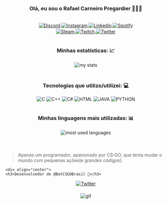 <br/>
<div align="center">
    <h3>Olá, eu sou o Rafael Carneiro Pregardier 🤙🤠🤙</h3>
</div>

<br/>

<div style="display: inline_block" align="center">
    <a href="https://discord.gg/FG5UkU3H">
        <img alt="Discord" align="center" src="https://img.shields.io/badge/Discord-7289DA?style=for-the-badge&logo=discord&logoColor=white">
    </a>
    <a href="https://www.instagram.com/rafaelpregardier/?hl=pt-br">
        <img alt="Instagram" align="center" src="https://img.shields.io/badge/Instagram-E4405F?style=for-the-badge&logo=instagram&logoColor=white">
    </a>
    <a href="https://www.linkedin.com/in/rafael-carneiro-pregardier-55a802232/">
        <img alt="Linkedin" align="center" src="https://img.shields.io/badge/LinkedIn-0077B5?style=for-the-badge&logo=linkedin&logoColor=white">
    </a>
    <a href="https://open.spotify.com/track/7MJQ9Nfxzh8LPZ9e9u68Fq?si=6fa15ce3ad914f96">
        <img alt="Spotify" align="center" src="https://img.shields.io/badge/Spotify-1ED760?&style=for-the-badge&logo=spotify&logoColor=white">
    </a>
</div>

<div style="display: inline_block" align="center">
    <a href="https://steamcommunity.com/id/carneiraodamassa/">
        <img alt="Steam" align="center" src="https://img.shields.io/badge/Steam-000000?style=for-the-badge&logo=steam&logoColor=white">
    </a>
    <a href="https://www.twitch.tv/pre9o">
        <img alt="Twitch" align="center" src="https://img.shields.io/badge/Twitch-9146FF?style=for-the-badge&logo=twitch&logoColor=white">
    </a>
    <a href="https://twitter.com/RafaPregardier">
        <img alt="Twitter" align="center" src="https://img.shields.io/badge/Twitter-1DA1F2?style=for-the-badge&logo=twitter&logoColor=white">
    </a>
</div>

<br/>
<div align="center">
    <h3>Minhas estatísticas: 📈</h3>
    <img alt="my stats" src="https://github-readme-stats.vercel.app/api?username=pre9o&theme=midnight-purple&show_icons=true"
        style="margin: 5px"/>
</div>

<br/>
<div align="center">
    <h3>Tecnologias que utilizo/utilizei: 💻
</div>

<div style="display: inline_block" align="center">
   <img align="center" alt="C" src="https://img.shields.io/badge/C-00599C?style=for-the-badge&logo=c&logoColor=white">
    <img align="center" alt="C++" src="https://img.shields.io/badge/C%2B%2B-00599C?style=for-the-badge&logo=c%2B%2B&logoColor=white">
    <img align="center" alt="C#" src="https://img.shields.io/badge/C%23-239120?style=for-the-badge&logo=c-sharp&logoColor=white">
    <img align="center" alt="HTML" src="https://img.shields.io/badge/HTML-239120?style=for-the-badge&logo=html5&logoColor=white">
    <img align="center" alt="JAVA" src="https://img.shields.io/badge/Java-ED8B00?style=for-the-badge&logo=java&logoColor=white">
    <img align="center" alt="PYTHON" src="https://img.shields.io/badge/Python-3776AB?style=for-the-badge&logo=python&logoColor=white">
</div>

<br/>
<div align="center">
    <h3>Minhas linguagens mais utilizadas: 📊</h3>
    <img alt="most used languages" src="https://github-readme-stats.vercel.app/api/top-langs/?username=pre9o&layout=compact&theme=midnight-purple"
        style="margin: 5px"/>
</div>
<br/>
<br/>


> Apenas um programador, apaixonado por CS:GO, que tenta mudar o mundo com pequenas ações(e grandes códigos). 
    
    
    <div align="center">
    <h3>Desenvolvedor do @BotCSGOBrasil 🤖</h3>
</div>
    </a>
    <div style="display: inline_block" align="center">
    <a href="https://twitter.com/BotCSGOBrasil">
        <img alt="Twitter" align="center" src="https://img.shields.io/badge/Twitter-1DA1F2?style=for-the-badge&logo=twitter&logoColor=white">
    </a>
    </div>

<br/>

<div align="center">
    <img alt="gif" src="https://user-images.githubusercontent.com/102990182/195474881-16e064fc-079c-46e5-aba4-1751f07ad33c.gif"
        style="margin: 5px"/>
</div>

